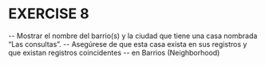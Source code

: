 # EXERCISE 8
-- Mostrar el nombre del barrio(s) y la ciudad que tiene una casa nombrada “Las consultas”.
-- Asegúrese de que esta casa exista en sus registros y que existan registros coincidentes
-- en Barrios (Neighborhood)

